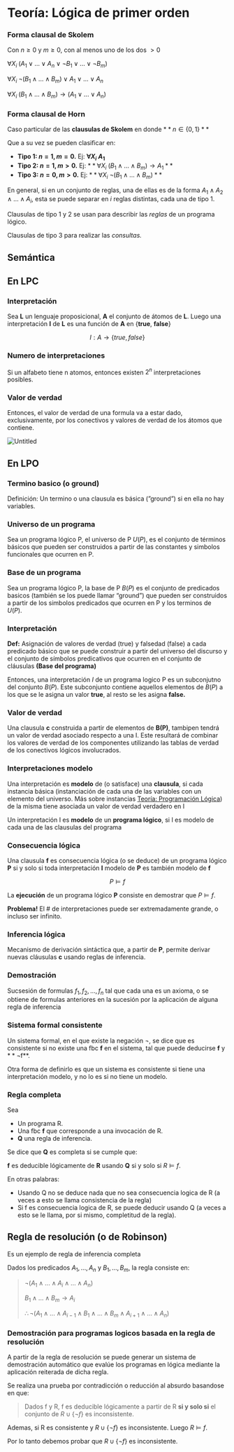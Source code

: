 # Teoría: Lógica de primer orden

### Forma clausal de Skolem

Con $n\geq0$ y $m\geq0$, con al menos uno de los dos $>0$

$\forall X_i \; (A_1 \lor ... \lor A_n \lor \lnot B_1 \lor ... \lor \lnot B_m)$

$\forall X_i \; \lnot(B_1 \land ... \land B_m) \lor A_1 \lor ... \lor A_n$

$\forall X_i \; (B_1 \land ... \land B_m) \to (A_1 \lor ... \lor A_n)$

### Forma clausal de Horn

Caso particular de las **clausulas de Skolem** en donde $**n \in \{0,1\}**$

Que a su vez se pueden clasificar en:

- **Tipo 1: $n = 1, m = 0$.** Ej: **$\forall X_i \; A_1$**
- **Tipo 2: $n = 1, m >0$.** Ej: $**\forall X_i \; (B_1 \land ... \land B_m) \to A_1**$
- **Tipo 3: $n = 0, m>0$.** Ej: $**\forall X_i \; \lnot(B_1 \land ... \land B_m)**$

En general, si en un conjunto de reglas, una de ellas es de la forma $A_1 \land A_2 \land ... \land A_i$, esta se puede separar en $i$ reglas distintas, cada una de tipo 1.

Clausulas de tipo 1 y 2 se usan para describir las *reglas* de un programa lógico.

Clausulas de tipo 3 para realizar las *consultas.*

## Semántica

## En LPC

### Interpretación

Sea **L** un lenguaje proposicional, **A** el conjunto de átomos de **L**. Luego una interpretación **I** de **L** es una función de **A** en {**true**, **false**}

$$
I: A \to \{true,false\}
$$

### Numero de interpretaciones

Si un alfabeto tiene n atomos, entonces existen $2^n$ interpretaciones posibles.

### Valor de verdad

Entonces, el valor de verdad de una formula va a estar dado, exclusivamente, por los conectivos y valores de verdad de los átomos que contiene.

![Untitled](Teori%CC%81a%20Lo%CC%81gica%20de%20primer%20orden%2002a6bfac20354b2d815ae0811e71d324/Untitled.png)

## En LPO

### Termino basico (o ground)

Definición: Un termino o una clausula es básica (”ground”) si en ella no hay variables.

### Universo de un programa

Sea un programa lógico P, el universo de P $U(P)$, es el conjunto de términos básicos que pueden ser construidos a partir de las constantes y simbolos funcionales que ocurren en P.

### Base de un programa

Sea un programa lógico P, la base de P $B(P)$ es el conjunto de predicados basicos (también se los puede llamar “ground”) que pueden ser construidos a partir de los simbolos predicados que ocurren en P y los terminos de $U(P)$.

### Interpretación

**Def:** Asignación de valores de verdad (true) y falsedad (false) a cada predicado básico que se puede construir a partir del universo del discurso y el conjunto de símbolos predicativos que ocurren en el conjunto de cláusulas **(Base del programa)**

Entonces, una interpretación $I$ de un programa logico P es un subconjutno del conjunto $B(P)$. Este subconjunto contiene aquellos elementos de $B(P)$ a los que se le asigna un valor **true**, al resto se les asigna **false.**

### Valor de verdad

Una clausula **c** construida a partir de elementos de **B(P)**, tambipen tendrá un valor de verdad asociado respecto a una I. Este resultará de combinar los valores de verdad de los componentes utilizando las tablas de verdad de los conectivos lógicos involucrados.

### Interpretaciones modelo

Una interpretación es **modelo** de (o satisface) una **clausula**, si cada instancia básica (instanciación de cada una de las variables con un elemento del universo. Más sobre instancias [Teoría: Programación Lógica](Teori%CC%81a%20Programacio%CC%81n%20Lo%CC%81gica%20466abf0d776b4c1a8dac30ad2c4092f8.md)) de la misma tiene asociada un valor de verdad verdadero en I

Un interpretación I es **modelo** de un **programa lógico**, si I es modelo de cada una de las clausulas del programa

### Consecuencia lógica

Una clausula **f** es consecuencia lógica (o se deduce) de un programa lógico **P** si y solo si toda interpretación **I** modelo de **P** es también modelo de **f**

$$
P \vDash f
$$

La **ejecución** de un programa lógico **P** consiste en demostrar que $P \vDash f$.

**Problema!** El # de interpretaciones puede ser extremadamente grande, o incluso ser infinito.

### Inferencia lógica

Mecanismo de derivación sintáctica que, a partir de **P**, permite derivar nuevas cláusulas **c** usando reglas de inferencia.

### Demostración

Sucsesión de formulas $f_1 , f_2 , ... , f_n$ tal que cada una es un axioma, o se obtiene de formulas anteriores en la sucesión por la aplicación de alguna regla de inferencia

### Sistema formal consistente

Un sistema formal, en el que existe la negación $\lnot$, se dice que es consistente si no existe una fbc **f** en el sistema, tal que puede deducirse **f** y $**\lnot$f**.

Otra forma de definirlo es que un sistema es consistente si tiene una interpretación modelo, y no lo es si no tiene un modelo.

### Regla completa

Sea

- Un programa R.
- Una fbc **f** que corresponde a una invocación de R.
- **Q** una regla de inferencia.

Se dice que **Q** es completa si se cumple que:

**f** es deducible lógicamente de **R** usando **Q** si y solo si $R \vDash f$.

En otras palabras:

- Usando Q no se deduce nada que no sea consecuencia logica de R (a veces a esto se llama consistencia de la regla)
- Si f es consecuencia logica de R, se puede deducir usando Q (a veces a esto se le llama, por si mismo, completitud de la regla).

## Regla de resolución (o de Robinson)

Es un ejemplo de regla de inferencia completa

Dados los predicados $A_1 , ... , A_n$  y $B_1 , ... , B_m$, la regla consiste en:

> $\lnot(A_1 \land ... \land A_i \land ... \land A_n )$
> 
> 
> $B_1 \land ... \land B_m \to A_i$
> 
> $\therefore \lnot(A_1 \land ... \land A_{i-1} \land B_1 \land ... \land B_m \land A_{i+1} \land ... \land A_n )$
> 

### Demostración para programas logicos basada en la regla de resolución

A partir de la regla de resolución se puede generar un sistema de demostración automático que evalúe los programas en lógica mediante la aplicación reiterada de dicha regla.

Se realiza una prueba por contradicción o reducción al absurdo basandose en que:

> Dados f y R, f es deducible lógicamente a partir de R **si y solo si** el conjunto de $R \cup \{ \lnot f\}$ es inconsistente.
> 

Ademas, si R es consistente y $R \cup \{ \lnot f\}$ es inconsistente. Luego $R \vDash f$.

Por lo tanto debemos probar que $R \cup \{ \lnot f\}$ es inconsistente.